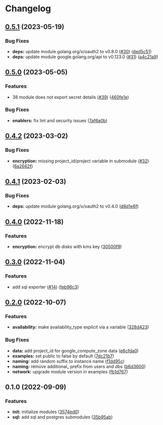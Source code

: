 # Changelog

## [0.5.1](https://github.com/padok-team/terraform-google-sql/compare/v0.5.0...v0.5.1) (2023-05-19)


### Bug Fixes

* **deps:** update module golang.org/x/oauth2 to v0.8.0 ([#30](https://github.com/padok-team/terraform-google-sql/issues/30)) ([ded5c51](https://github.com/padok-team/terraform-google-sql/commit/ded5c5139a4528a19de4fb8d1391e5fc6cee9c54))
* **deps:** update module google.golang.org/api to v0.123.0 ([#31](https://github.com/padok-team/terraform-google-sql/issues/31)) ([a4c21a9](https://github.com/padok-team/terraform-google-sql/commit/a4c21a96cfd3739f88e9a153f4f544c4e178acbe))

## [0.5.0](https://github.com/padok-team/terraform-google-sql/compare/v0.4.2...v0.5.0) (2023-05-05)


### Features

* 38 module does not export secret details ([#39](https://github.com/padok-team/terraform-google-sql/issues/39)) ([460fe1e](https://github.com/padok-team/terraform-google-sql/commit/460fe1e40c22c9a30e735e94d0c7ccb9b9d5424f))


### Bug Fixes

* **enablers:** fix lint and security issues ([7af6a0b](https://github.com/padok-team/terraform-google-sql/commit/7af6a0bad02fb270694705e7edfb04848cd6398a))

## [0.4.2](https://github.com/padok-team/terraform-google-sql/compare/v0.4.1...v0.4.2) (2023-03-02)


### Bug Fixes

* **encryption:** missing project_id/project variable in submodule ([#32](https://github.com/padok-team/terraform-google-sql/issues/32)) ([6a2662f](https://github.com/padok-team/terraform-google-sql/commit/6a2662ffde457ac97a8547e08ab5c831a99654e2))

## [0.4.1](https://github.com/padok-team/terraform-google-sql/compare/v0.4.0...v0.4.1) (2023-02-03)


### Bug Fixes

* **deps:** update module golang.org/x/oauth2 to v0.4.0 ([d8d1e6f](https://github.com/padok-team/terraform-google-sql/commit/d8d1e6fd9277f629c063ae6264d29ce55a109fa6))

## [0.4.0](https://github.com/padok-team/terraform-google-sql/compare/v0.3.0...v0.4.0) (2022-11-18)


### Features

* **encryption:** encrypt db disks with kms key ([30500f9](https://github.com/padok-team/terraform-google-sql/commit/30500f9c9175c1a82f3ad975f5c2ac8ff0772948))

## [0.3.0](https://github.com/padok-team/terraform-google-sql/compare/v0.2.0...v0.3.0) (2022-11-04)


### Features

* add sql exporter ([#14](https://github.com/padok-team/terraform-google-sql/issues/14)) ([feb96c3](https://github.com/padok-team/terraform-google-sql/commit/feb96c380cd420c59c8b2a35c301b66802a580a3))

## [0.2.0](https://github.com/padok-team/terraform-google-sql/compare/v0.1.0...v0.2.0) (2022-10-07)


### Features

* **availability:** make availability_type explicit via a variable ([328d423](https://github.com/padok-team/terraform-google-sql/commit/328d423b1c16268df1369ac6939b0143990c5070))


### Bug Fixes

* **data:** add project_id for google_compute_zone data ([e6cfda0](https://github.com/padok-team/terraform-google-sql/commit/e6cfda0efe47a48cdbc40e88c7c61183af376912))
* **examples:** set public to false by default ([7dc21b7](https://github.com/padok-team/terraform-google-sql/commit/7dc21b737c7fab7a6e7ba868f8a21fcb5fa7dcee))
* **naming:** add random suffix to instance name ([f1dd95c](https://github.com/padok-team/terraform-google-sql/commit/f1dd95c0467369f676ba0f198cb4bdcf71df29e3))
* **naming:** remove additional_ prefix from users and dbs ([b6d3600](https://github.com/padok-team/terraform-google-sql/commit/b6d360047b5b9f41b72f2530f3e5dc289625301d))
* **network:** upgrade module version in examples ([fb1d767](https://github.com/padok-team/terraform-google-sql/commit/fb1d767e317238811cb617da9c2b421f1ba60b32))

## 0.1.0 (2022-09-09)


### Features

* **init:** initialize modules ([3574ed0](https://github.com/padok-team/terraform-google-sql/commit/3574ed04820ccd8ac2403708330378ffedccc0e6))
* **sql:** add sql and postgres submodules ([35b95ab](https://github.com/padok-team/terraform-google-sql/commit/35b95abf7248d9f44c1b4bf3564790692b0bfd1d))
